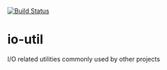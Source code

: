 [![Build Status](https://travis-ci.org/pnerg/io-util.svg?branch=master)](https://travis-ci.org/pnerg/io-util)
# io-util
I/O related utilities commonly used by other projects
